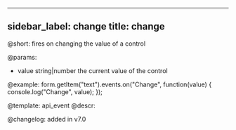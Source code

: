 
---
sidebar_label: change
title: change
---          

@short: fires on changing the value of a control
 

@params:
- value     string|number     the current value of the control


@example:
form.getItem("text").events.on("Change", function(value) {
    console.log("Change", value);
});


@template: api_event
@descr:

@changelog: added in v7.0
